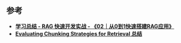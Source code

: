 ## 参考

- [**学习总结 - RAG 快速开发实战 - 《02｜从0到1快速搭建RAG应用》**](https://mp.weixin.qq.com/s/89-bwZ4aPor4ySj5U3n5zw)
- [**Evaluating Chunking Strategies for Retrieval 总结**](Evaluating%20Chunking%20Strategies%20for%20Retrieval%20总结.md)